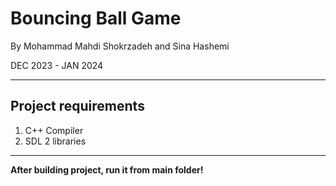 # Bouncing Ball Game

By Mohammad Mahdi Shokrzadeh and Sina Hashemi

DEC 2023 - JAN 2024

---

## Project requirements

1. C++ Compiler
2. SDL 2 libraries

---

**After building project, run it from main folder!**

